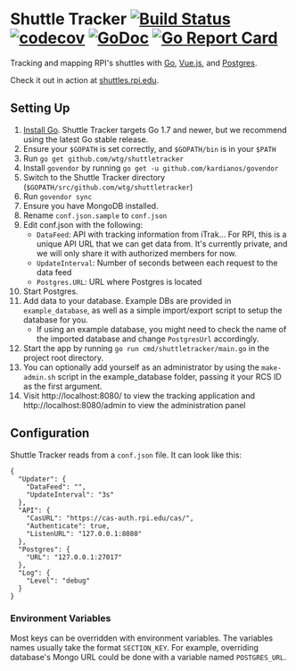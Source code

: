# Shuttle Tracker [![Build Status](https://travis-ci.org/wtg/shuttletracker.svg?branch=master)](https://travis-ci.org/wtg/shuttletracker)&nbsp;[![codecov](https://codecov.io/gh/wtg/shuttletracker/branch/master/graph/badge.svg)](https://codecov.io/gh/wtg/shuttletracker)&nbsp;[![GoDoc](https://godoc.org/github.com/wtg/shuttletracker?status.svg)](https://godoc.org/github.com/wtg/shuttletracker)&nbsp;[![Go Report Card](https://goreportcard.com/badge/github.com/wtg/shuttletracker)](https://goreportcard.com/report/github.com/wtg/shuttletracker)

Tracking and mapping RPI's shuttles with [Go](https://golang.org/), [Vue.js](https://vuejs.org/), and [Postgres](https://www.postgresql.org).

Check it out in action at [shuttles.rpi.edu](https://shuttles.rpi.edu).

## Setting Up

1. [Install Go](https://golang.org/doc/install). Shuttle Tracker targets Go 1.7 and newer, but we recommend using the latest Go stable release.
2. Ensure your `$GOPATH` is set correctly, and `$GOPATH/bin` is in your `$PATH`
3. Run `go get github.com/wtg/shuttletracker`
4. Install `govendor` by running `go get -u github.com/kardianos/govendor`
5. Switch to the Shuttle Tracker directory (`$GOPATH/src/github.com/wtg/shuttletracker`)
6. Run `govendor sync`
7. Ensure you have MongoDB installed.
8. Rename `conf.json.sample` to `conf.json`
9. Edit conf.json with the following:
   * `DataFeed`: API with tracking information from iTrak... For RPI, this is a unique API URL that we can get data from. It's currently private, and we will only share it with authorized members for now.
   * `UpdateInterval`: Number of seconds between each request to the data feed
   * `Postgres.URL`: URL where Postgres is located
10. Start Postgres.
11. Add data to your database. Example DBs are provided in `example_database`, as well as a simple import/export script to setup the database for you.
    - If using an example database, you might need to check the name of the imported database and change `PostgresUrl` accordingly.
12. Start the app by running `go run cmd/shuttletracker/main.go` in the project root directory.
13. You can optionally add yourself as an administrator by using the `make-admin.sh` script in the example_database folder, passing it your RCS ID as the first argument.
14. Visit http://localhost:8080/ to view the tracking application and http://localhost:8080/admin to view the administration panel

## Configuration

Shuttle Tracker reads from a `conf.json` file. It can look like this:

```
{
  "Updater": {
    "DataFeed": "",
    "UpdateInterval": "3s"
  },
  "API": {
    "CasURL": "https://cas-auth.rpi.edu/cas/",
    "Authenticate": true,
    "ListenURL": "127.0.0.1:8080"
  },
  "Postgres": {
    "URL": "127.0.0.1:27017"
  },
  "Log": {
    "Level": "debug"
  }
}
```

### Environment Variables

Most keys can be overridden with environment variables. The variables names usually take the format `SECTION_KEY`. For example, overriding database's Mongo URL could be done with a variable named `POSTGRES_URL`.
